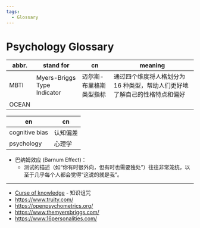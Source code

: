 ```yaml
---
tags:
  - Glossary
---
```


# Psychology Glossary

| abbr. | stand for                   | cn                      | meaning                                                                    |
| ----- | --------------------------- | ----------------------- | -------------------------------------------------------------------------- |
| MBTI  | Myers-Briggs Type Indicator | 迈尔斯-布里格斯类型指标 | 通过四个维度将人格划分为 16 种类型，帮助人们更好地了解自己的性格特点和偏好 |
| OCEAN |                             |

| en             | cn       |
| -------------- | -------- |
| cognitive bias | 认知偏差 |
| psychology     | 心理学   |

- 巴纳姆效应 (Barnum Effect)：
  - 测试的描述（如“你有时很外向，但有时也需要独处”）往往非常笼统，以至于几乎每个人都会觉得“这说的就是我”。

---

- [Curse of knowledge](https://en.wikipedia.org/wiki/Curse_of_knowledge) - 知识诅咒
- https://www.truity.com/
- https://openpsychometrics.org/
- https://www.themyersbriggs.com/
- https://www.16personalities.com/
